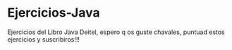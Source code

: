 # Ejercicios-Java
Ejercicios del Libro Java Deitel, espero q os guste chavales, puntuad estos ejercicios y suscribiros!!!
